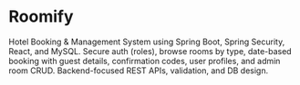 # Roomify
Hotel Booking &amp; Management System using Spring Boot, Spring Security, React, and MySQL. Secure auth (roles), browse rooms by type, date-based booking with guest details, confirmation codes, user profiles, and admin room CRUD. Backend-focused REST APIs, validation, and DB design.
